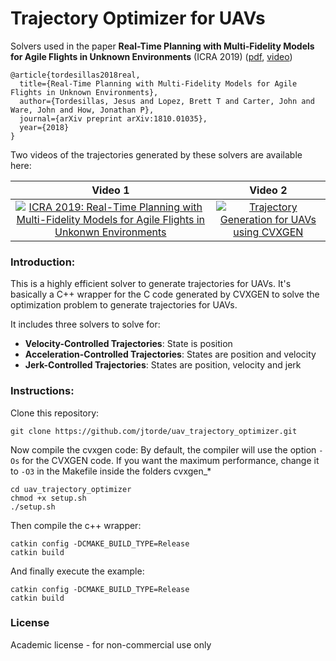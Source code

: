 # Trajectory Optimizer for UAVs #

Solvers used in the paper **Real-Time Planning with Multi-Fidelity Models for Agile Flights in Unknown Environments** (ICRA 2019) ([pdf](https://arxiv.org/abs/1810.01035), [video](https://www.youtube.com/watch?v=E4V2_B8x-UI))

```
@article{tordesillas2018real,
  title={Real-Time Planning with Multi-Fidelity Models for Agile Flights in Unknown Environments},
  author={Tordesillas, Jesus and Lopez, Brett T and Carter, John and Ware, John and How, Jonathan P},
  journal={arXiv preprint arXiv:1810.01035},
  year={2018}
}
```

Two videos of the trajectories generated by these solvers are available here:

Video 1                    |  Video 2
:-------------------------:|:-------------------------:
[![ICRA 2019: Real-Time Planning with Multi-Fidelity Models for Agile Flights in Unkonwn Environments](https://img.youtube.com/vi/E4V2_B8x-UI/0.jpg)](https://www.youtube.com/watch?v=E4V2_B8x-UI "ICRA 2019: Real-Time Planning with Multi-Fidelity Models for Agile Flights in Unkonwn Environments")  |  [![Trajectory Generation for UAVs using CVXGEN](https://img.youtube.com/vi/VX9n68GTqRQ/0.jpg)](https://www.youtube.com/watch?v=VX9n68GTqRQ "Trajectory Generation for UAVs using CVXGEN")



### Introduction:

This is a highly efficient solver to generate trajectories for UAVs. It's basically a C++ wrapper for the C code generated by CVXGEN to solve the optimization problem to generate trajectories for UAVs. 

It includes three solvers to solve for:

* **Velocity-Controlled Trajectories**: State is position
* **Acceleration-Controlled Trajectories**: States are position and velocity
* **Jerk-Controlled Trajectories**: States are position, velocity and jerk


### Instructions:
Clone this repository:
```
git clone https://github.com/jtorde/uav_trajectory_optimizer.git
```
Now compile the cvxgen code: By default, the compiler will use the option `-Os` for the CVXGEN code. If you want the maximum performance, change it to `-O3` in the Makefile inside the folders cvxgen_*
```
cd uav_trajectory_optimizer
chmod +x setup.sh 
./setup.sh
```
Then compile the c++ wrapper:

```
catkin config -DCMAKE_BUILD_TYPE=Release
catkin build
```

And finally execute the example:
```
catkin config -DCMAKE_BUILD_TYPE=Release
catkin build
```

### License
Academic license - for non-commercial use only


